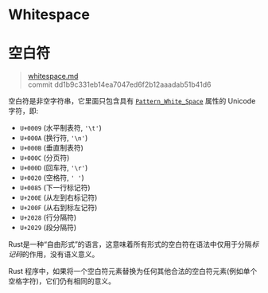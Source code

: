 # Whitespace
# 空白符

>[whitespace.md](https://github.com/rust-lang/reference/blob/master/src/whitespace.md)\
>commit dd1b9c331eb14ea7047ed6f2b12aaadab51b41d6

空白符是非空字符串，它里面只包含具有 [`Pattern_White_Space`] 属性的 Unicode 字符，即:

- `U+0009` (水平制表符, `'\t'`)
- `U+000A` (换行符, `'\n'`)
- `U+000B` (垂直制表符)
- `U+000C` (分页符)
- `U+000D` (回车符, `'\r'`)
- `U+0020` (空格符, `' '`)
- `U+0085` (下一行标记符)
- `U+200E` (从左到右标记符)
- `U+200F` (从右到标左记符)
- `U+2028` (行分隔符)
- `U+2029` (段分隔符)

Rust是一种“自由形式”的语言，这意味着所有形式的空白符在语法中仅用于分隔*标记码*的作用，没有语义意义。

Rust 程序中，如果将一个空白符元素替换为任何其他合法的空白符元素(例如单个空格字符)，它们仍有相同的意义。

[`Pattern_White_Space`]: https://www.unicode.org/reports/tr31/
